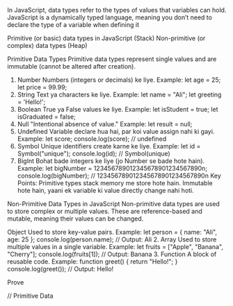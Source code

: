   <!-- CLass 3 DataType -->

In JavaScript, data types refer to the types of values that variables can hold. JavaScript is a dynamically typed language, meaning you don’t need to declare the type of a variable when defining it

Primitive (or basic) data types in JavaScript  (Stack)
Non-primitive (or complex) data types           (Heap)

Primitive Data Types
Primitive data types represent single values and are immutable (cannot be altered after creation).   

1. Number
Numbers (integers or decimals) ke liye.
Example:
let age = 25; 
let price = 99.99;
2. String
Text ya characters ke liye.
Example:
let name = "Ali"; 
let greeting = 'Hello!';
3. Boolean
True ya False values ke liye.
Example:
let isStudent = true; 
let isGraduated = false;
4. Null
"Intentional absence of value."
Example:
let result = null;
5. Undefined
Variable declare hua hai, par koi value assign nahi ki gayi.
Example:
let score;
console.log(score); // undefined
6. Symbol
Unique identifiers create karne ke liye.
Example:
let id = Symbol("unique");
console.log(id); // Symbol(unique)
7. BigInt
Bohat bade integers ke liye (jo Number se bade hote hain).
Example:
let bigNumber = 123456789012345678901234567890n;
console.log(bigNumber); // 123456789012345678901234567890n
Key Points:
Primitive types stack memory me store hote hain.
Immutable hote hain, yaani ek variable ki value directly change nahi hoti.

Non-Primitive Data Types in JavaScript 
Non-primitive data types are used to store complex or multiple values. These are reference-based and mutable, meaning their values can be changed.

Object
Used to store key-value pairs.
Example:
let person = {
  name: "Ali",
  age: 25
};
console.log(person.name); // Output: Ali
2. Array
Used to store multiple values in a single variable.
Example:
let fruits = ["Apple", "Banana", "Cherry"];
console.log(fruits[1]); // Output: Banana
3. Function
A block of reusable code.
Example:
function greet() {
  return "Hello!";
}
console.log(greet()); // Output: Hello! 


Prove  

// Primitive Data

